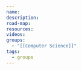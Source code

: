 ```yaml
---
name: 
description: 
road-map: 
resources: 
videos: 
groups:
  - "[[Computer Science]]"
tags:
  - groups
---
```

